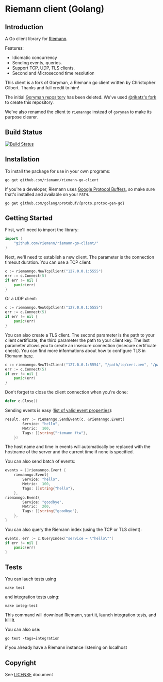 # Riemann client (Golang)

## Introduction

A Go client library for [Riemann](https://github.com/riemann/riemann).

Features:
* Idiomatic concurrency
* Sending events, queries.
* Support TCP, UDP, TLS clients.
* Second and Microsecond time resolution

This client is a fork of Goryman, a Riemann go client written by Christopher Gilbert. Thanks and full credit to him!

The initial [Goryman repository](https://github.com/bigdatadev/goryman) has been deleted. We've used [@rikatz's fork](https://github.com/rikatz/goryman/) to create this repository.

We've also renamed the client to `riemanngo` instead of `goryman` to make its purpose clearer.

## Build Status

[![Build Status](https://travis-ci.org/riemann/riemann-go-client.svg?branch=master)](https://travis-ci.org/riemann/riemann-go-client)

## Installation

To install the package for use in your own programs:

```
go get github.com/riemann/riemann-go-client
```

If you're a developer, Riemann uses [Google Protocol Buffers](https://github.com/golang/protobuf), so make sure that's installed and available on your `PATH`.

```
go get github.com/golang/protobuf/{proto,protoc-gen-go}
```

## Getting Started

First, we'll need to import the library:

```go
import (
    "github.com/riemann/riemann-go-client/"
)
```

Next, we'll need to establish a new client. The parameter is the connection timeout duration. You can use a TCP client:


```go
c := riemanngo.NewTcpClient("127.0.0.1:5555")
err := c.Connect(5)
if err != nil {
    panic(err)
}
```

Or a UDP client:

```go
c := riemanngo.NewUdpClient("127.0.0.1:5555")
err := c.Connect(5)
if err != nil {
    panic(err)
}
```

You can also create a TLS client.
The second parameter is the path to your client certificate, the third parameter the path to your client key. The last parameter allows you to create an insecure connection (insecure certificate check).
You can find more informations about how to configure TLS in Riemann [here](http://riemann.io/howto.html#securing-traffic-using-tls).

```go
c := riemanngo.NewTlsClient("127.0.0.1:5554", "/path/to/cert.pem", "/path/to/key.key", true)
err := c.Connect(5)
if err != nil {
    panic(err)
}
```

Don't forget to close the client connection when you're done:

```go
defer c.Close()
```

Sending events is easy ([list of valid event properties](http://riemann.io/concepts.html)):

```go
result, err := riemanngo.SendEvent(c, &riemanngo.Event{
		Service: "hello",
		Metric:  100,
		Tags: []string{"riemann ftw"},
	})
```

The host name and time in events will automatically be replaced with the hostname of the server and the current time if none is specified.

You can also send batch of events:

```go
events = []riemanngo.Event {
    riemanngo.Event{
        Service: "hello",
        Metric:  100,
        Tags: []string{"hello"},
    },
riemanngo.Event{
        Service: "goodbye",
        Metric:  200,
        Tags: []string{"goodbye"},
    },
}
```

You can also query the Riemann index (using the TCP or TLS client):

```go
events, err := c.QueryIndex("service = \"hello\"")
if err != nil {
    panic(err)
}
```

## Tests

You can lauch tests using

```
make test
```

and integration tests using:

```
make integ-test
```

This command will download Riemann, start it, launch integration tests, and kill it.

You can also use:

```
go test -tags=integration
```

if you already have a Riemann instance listening on localhost

## Copyright

See [LICENSE](LICENSE) document
